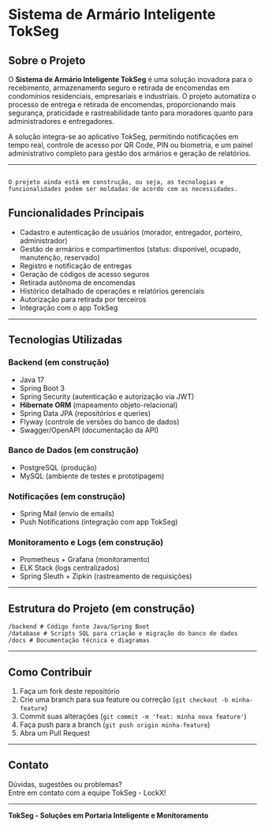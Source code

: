 # Sistema de Armário Inteligente TokSeg

## Sobre o Projeto

O **Sistema de Armário Inteligente TokSeg** é uma solução inovadora para o recebimento, armazenamento seguro e retirada de encomendas em condomínios residenciais, empresariais e industriais. O projeto automatiza o processo de entrega e retirada de encomendas, proporcionando mais segurança, praticidade e rastreabilidade tanto para moradores quanto para administradores e entregadores.

A solução integra-se ao aplicativo TokSeg, permitindo notificações em tempo real, controle de acesso por QR Code, PIN ou biometria, e um painel administrativo completo para gestão dos armários e geração de relatórios.

---

```

O projeto ainda está em construção, ou seja, as tecnologias e
funcionalidades podem ser moldadas de acordo com as necessidades.

```

## Funcionalidades Principais

- Cadastro e autenticação de usuários (morador, entregador, porteiro, administrador)
- Gestão de armários e compartimentos (status: disponível, ocupado, manutenção, reservado)
- Registro e notificação de entregas
- Geração de códigos de acesso seguros
- Retirada autônoma de encomendas
- Histórico detalhado de operações e relatórios gerenciais
- Autorização para retirada por terceiros
- Integração com o app TokSeg 

---

## Tecnologias Utilizadas

### Backend (em construção)

- Java 17
- Spring Boot 3
- Spring Security (autenticação e autorização via JWT)
- **Hibernate ORM** (mapeamento objeto-relacional)
- Spring Data JPA (repositórios e queries)
- Flyway (controle de versões do banco de dados)
- Swagger/OpenAPI (documentação da API)

### Banco de Dados (em construção)

- PostgreSQL (produção)
- MySQL (ambiente de testes e prototipagem)

### Notificações (em construção)

- Spring Mail (envio de emails)
- Push Notifications (integração com app TokSeg)

### Monitoramento e Logs (em construção)

- Prometheus + Grafana (monitoramento)
- ELK Stack (logs centralizados)
- Spring Sleuth + Zipkin (rastreamento de requisições)

---

## Estrutura do Projeto (em construção)
```
/backend # Código fonte Java/Spring Boot
/database # Scripts SQL para criação e migração do banco de dados
/docs # Documentação técnica e diagramas

```
---

## Como Contribuir

1. Faça um fork deste repositório
2. Crie uma branch para sua feature ou correção (`git checkout -b minha-feature`)
3. Commit suas alterações (`git commit -m 'feat: minha nova feature'`)
4. Faça push para a branch (`git push origin minha-feature`)
5. Abra um Pull Request

---

## Contato

Dúvidas, sugestões ou problemas?  
Entre em contato com a equipe TokSeg - LockX!

---

**TokSeg - Soluções em Portaria Inteligente e Monitoramento**
